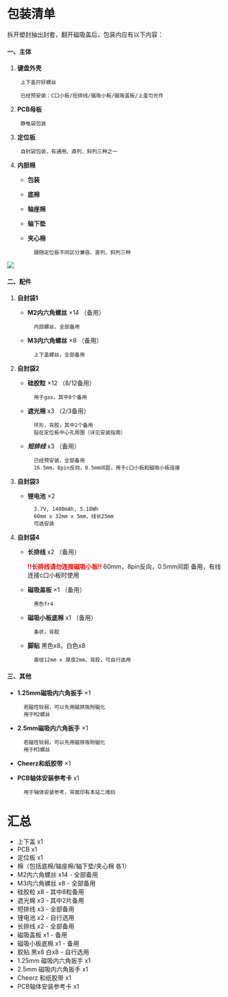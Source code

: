 # 包装清单

拆开塑封抽出封套，翻开磁吸盖后，包装内应有以下内容：

#### 一、主体
1. **键盘外壳**

		上下盖拧好螺丝

		已经预安装：C口小板/短排线/磁吸小板/磁吸盖板/上盖匀光件

2. **PCB母板**

		静电袋包装

3. **定位板**

		自封袋包装，有通用、直列、斜列三种之一

4. **内胆棉**
	- **包装**
	- **底棉**
	- **轴座棉**
	- **轴下垫**
	- **夹心棉**

			跟随定位板不同区分兼容、直列、斜列三种

![](/contents/contents.jpg)

#### 二、配件

1. **自封袋1**

	- **M2内六角螺丝** ×14 （备用）
			
			内部螺丝，全部备用

	- **M3内六角螺丝** ×8 （备用）

			上下盖螺丝，全部备用

2. **自封袋2**  

	- **硅胶粒** ×12 （8/12备用）
			
			用于gas，其中8个备用

	- **遮光棉** x3 （2/3备用）
			
			环形，背胶，其中2个备用
			贴在定位板中心孔周围（详见安装指南）
		
	- ***短排线*** x3 （备用）

			已经预安装，全部备用
			16.5mm，8pin反向，0.5mm间距，用于c口小板和磁吸小板连接

3. **自封袋3**  

	- **锂电池** ×2

			3.7V, 1400mAh, 5.18Wh
			60mm x 32mm x 5mm，线长25mm
			可选安装

4. **自封袋4**  

	- **长排线** x2 （备用）

		<font color=Red> <b> !!长排线请勿连接磁吸小板!! </b> </font>
			60mm，8pin反向，0.5mm间距
			备用，有线连接c口小板时使用
	
	- **磁吸盖板** ×1 （备用）

			黑色fr4

	- **磁吸小板底棉** x1 （备用）

			条状，背胶

	- **脚贴** 黑色x8，白色x8

			直径12mm x 厚度2mm，背胶，可自行选用

#### 三、其他

- **1.25mm磁吸内六角扳手** ×1
	
		若磁性较弱，可以先用磁铁吸附磁化
		用于M2螺丝

- **2.5mm磁吸内六角扳手** ×1

		若磁性较弱，可以先用磁铁吸附磁化
		用于M3螺丝

- **Cheerz和纸胶带** ×1

- **PCB轴体安装参考卡** x1

		用于轴体安装参考，背面印有本站二维码

# 汇总

- 上下盖 x1
- PCB x1
- 定位板 x1
- 棉（包括底棉/轴座棉/轴下垫/夹心棉 各1）
- M2内六角螺丝 x14 - 全部备用
- M3内六角螺丝 x8 - 全部备用
- 硅胶粒 x8 - 其中8粒备用
- 遮光棉 x3 - 其中2片备用
- 短排线 x3 - 全部备用
- 锂电池 x2 - 自行选用
- 长排线 x2 - 全部备用
- 磁吸盖板 x1 - 备用
- 磁吸小板底棉 x1 - 备用
- 胶贴 黑x8 白x8 - 自行选用
- 1.25mm 磁吸内六角扳手 x1
- 2.5mm 磁吸内六角扳手 x1
- Cheerz 和纸胶带 x1
- PCB轴体安装参考卡 x1

